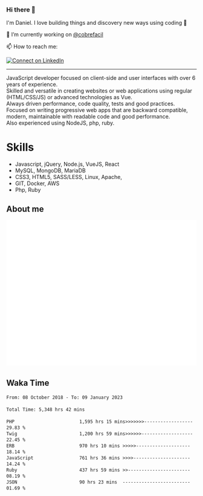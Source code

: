 ### Hi there 👋

I'm Daniel. I love building things and discovery new ways using coding :raised_hands: 

🔭 I’m currently working on [@cobrefacil](https://www.cobrefacil.com.br/)

📫 How to reach me:

[![Connect on LinkedIn](https://img.shields.io/badge/--linkedin?label=LinkedIn&logo=LinkedIn&style=social)](https://www.linkedin.com/in/daniel-cerverizzo/)

---

JavaScript developer focused on client-side and user interfaces with over 6 years of experience.  
Skilled and versatile in creating websites or web applications using regular (HTML/CSS/JS) or advanced technologies as Vue.  
Always driven performance, code quality, tests and good practices.  
 Focused on writing progressive web apps that are backward compatible, modern, maintainable with readable code and good performance.  
Also experienced using NodeJS, php, ruby. 


# Skills

 - Javascript, jQuery, Node.js, VueJS, React
 - MySQL, MongoDB, MariaDB    
 - CSS3, HTML5, SASS/LESS,  Linux, Apache,
 - GIT, Docker, AWS
 - Php, Ruby

## About me

![Metrics](/github-metrics.svg)

## Waka Time

<!--START_SECTION:waka-->

```text
From: 08 October 2018 - To: 09 January 2023

Total Time: 5,348 hrs 42 mins

PHP                        1,595 hrs 15 mins>>>>>>>------------------   29.83 %
Twig                       1,200 hrs 59 mins>>>>>>-------------------   22.45 %
ERB                        970 hrs 10 mins >>>>>--------------------   18.14 %
JavaScript                 761 hrs 36 mins >>>>---------------------   14.24 %
Ruby                       437 hrs 59 mins >>-----------------------   08.19 %
JSON                       90 hrs 23 mins  -------------------------   01.69 %
```

<!--END_SECTION:waka-->

